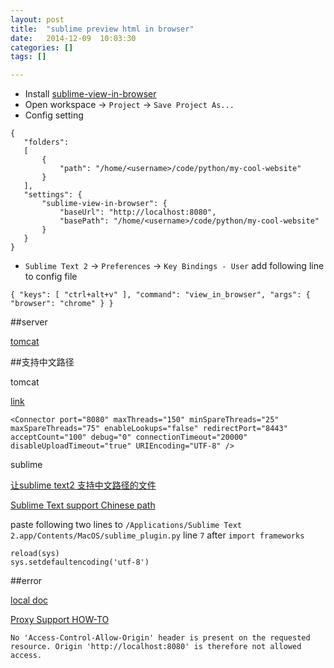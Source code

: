 ```yaml
---
layout: post
title:  "sublime preview html in browser"
date:   2014-12-09	10:03:30
categories: []
tags: []

---
```



* Install [sublime-view-in-browser](https://github.com/adampresley/sublime-view-in-browser)
* Open workspace -> `Project` -> `Save Project As...`
* Config setting

```
{
   "folders":
   [
       {
           "path": "/home/<username>/code/python/my-cool-website"
       }
   ],
   "settings": {
       "sublime-view-in-browser": {
           "baseUrl": "http://localhost:8080",
           "basePath": "/home/<username>/code/python/my-cool-website"
       }
   }
}
```
	
* `Sublime Text 2` -> `Preferences` -> `Key Bindings - User` add following line to config file


```
{ "keys": [ "ctrl+alt+v" ], "command": "view_in_browser", "args": { "browser": "chrome" } }
```

##server

[tomcat](http://)

##支持中文路径

tomcat 

[link](http://blog.csdn.net/lwowen/article/details/658314)

```
<Connector port="8080" maxThreads="150" minSpareThreads="25" 
maxSpareThreads="75" enableLookups="false" redirectPort="8443" 
acceptCount="100" debug="0" connectionTimeout="20000" 
disableUploadTimeout="true" URIEncoding="UTF-8" />
```

sublime 

[让sublime text2 支持中文路径的文件](http://www.cnblogs.com/wangrui-techbolg/archive/2013/04/22/3036817.html)

[Sublime Text support Chinese path](http://www.programmershare.com/829945/)

paste following two lines to `/Applications/Sublime Text 2.app/Contents/MacOS/sublime_plugin.py` line `7` after `import frameworks`

```
reload(sys)  
sys.setdefaultencoding('utf-8') 
```

##error

[local doc](http://localhost:8080/docs/config/filter.html)

[Proxy Support HOW-TO](http://tomcat.apache.org/tomcat-7.0-doc/proxy-howto.html) 

`No 'Access-Control-Allow-Origin' header is present on the requested resource. Origin 'http://localhost:8080' is therefore not allowed access. `


